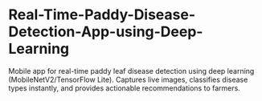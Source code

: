 # Real-Time-Paddy-Disease-Detection-App-using-Deep-Learning
Mobile app for real-time paddy leaf disease detection using deep learning (MobileNetV2/TensorFlow Lite). Captures live images, classifies disease types instantly, and provides actionable recommendations to farmers.
